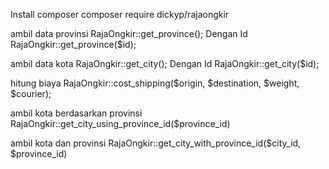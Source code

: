 Install composer 
composer require dickyp/rajaongkir

ambil data provinsi 
RajaOngkir::get_province();
Dengan Id 
RajaOngkir::get_province($id);

ambil data kota
RajaOngkir::get_city();
Dengan Id
RajaOngkir::get_city($id);


hitung biaya
RajaOngkir::cost_shipping($origin, $destination, $weight, $courier);

ambil kota berdasarkan provinsi
RajaOngkir::get_city_using_province_id($province_id)

ambil kota dan provinsi
RajaOngkir::get_city_with_province_id($city_id, $province_id)
